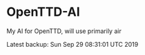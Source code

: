 # OpenTTD-AI
My AI for OpenTTD, will use primarily air

Latest backup: Sun Sep 29 08:31:01 UTC 2019
